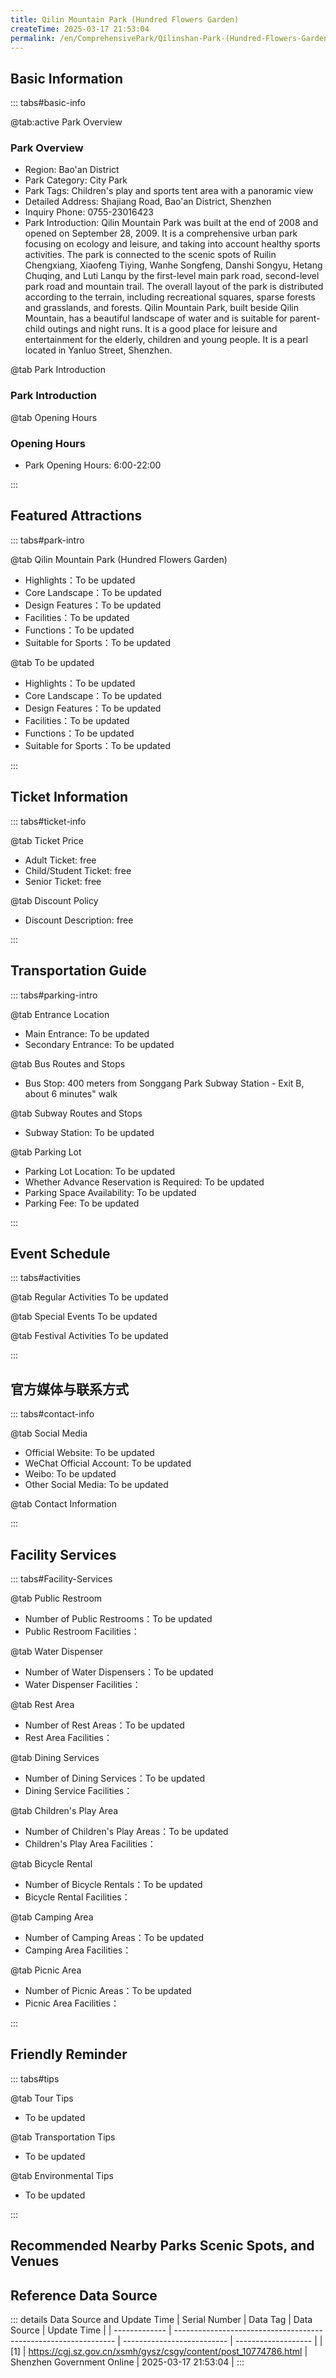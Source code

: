 ```yaml
---
title: Qilin Mountain Park (Hundred Flowers Garden)
createTime: 2025-03-17 21:53:04
permalink: /en/ComprehensivePark/Qilinshan-Park-(Hundred-Flowers-Garden)/
---
```



<script setup>
import ImageSwiper from '/.vuepress/theme/components/ImageSwiper.vue'
// 轮播图数据
const swiperItems = [
    {
                link: 'https://cgj.sz.gov.cn/img/4/4005/4005763/10774786.jpg',
                title: 'Qilin Mountain Park (Hundred Flowers Garden)',
                description: '',
                author: 'Shenzhen Government Online',
                date: '2025/03/17'
                },
  {
                link: 'https://cgj.sz.gov.cn/img/4/4005/4005763/10774786.jpg',
                title: 'Qilin Mountain Park (Hundred Flowers Garden)',
                description: '',
                author: 'Shenzhen Government Online',
                date: '2025/03/17'
                }
]
// 配置项
const swiperConfig = {
  height: 500,
  showInfo: true
}
</script>
<!-- 轮播图组件 -->
<ImageSwiper :items="swiperItems" :config="swiperConfig" />



## Basic Information

::: tabs#basic-info

@tab:active Park Overview
### Park Overview
- Region: Bao'an District
- Park Category: City Park
- Park Tags: Children's play and sports tent area with a panoramic view
- Detailed Address: Shajiang Road, Bao'an District, Shenzhen
- Inquiry Phone: 0755-23016423
- Park Introduction: Qilin Mountain Park was built at the end of 2008 and opened on September 28, 2009. It is a comprehensive urban park focusing on ecology and leisure, and taking into account healthy sports activities. The park is connected to the scenic spots of Ruilin Chengxiang, Xiaofeng Tiying, Wanhe Songfeng, Danshi Songyu, Hetang Chuqing, and Luti Lanqu by the first-level main park road, second-level park road and mountain trail. The overall layout of the park is distributed according to the terrain, including recreational squares, sparse forests and grasslands, and forests. Qilin Mountain Park, built beside Qilin Mountain, has a beautiful landscape of water and is suitable for parent-child outings and night runs. It is a good place for leisure and entertainment for the elderly, children and young people. It is a pearl located in Yanluo Street, Shenzhen.

@tab Park Introduction
### Park Introduction
@tab Opening Hours
### Opening Hours
- Park Opening Hours: 6:00-22:00

:::

## Featured Attractions

::: tabs#park-intro

@tab Qilin Mountain Park (Hundred Flowers Garden)
<ImageCard
image="https://cgj.sz.gov.cn/images/index20230710_1.png"
    title="Qilin Mountain Park (Hundred Flowers Garden)"
    description=""
    date=""
    author="Shenzhen Government Online"
/>


- Highlights：To be updated
- Core Landscape：To be updated
- Design Features：To be updated
- Facilities：To be updated
- Functions：To be updated
- Suitable for Sports：To be updated

@tab To be updated
<ImageCard
image="https://cgj.sz.gov.cn/images/index20230710_1.png"
    title="Qilin Mountain Park (Hundred Flowers Garden)"
    description=""
    date=""
    author="Shenzhen Government Online"
/>


- Highlights：To be updated
- Core Landscape：To be updated
- Design Features：To be updated
- Facilities：To be updated
- Functions：To be updated
- Suitable for Sports：To be updated

:::

## Ticket Information

::: tabs#ticket-info

@tab Ticket Price
- Adult Ticket: free
- Child/Student Ticket: free
- Senior Ticket: free

@tab Discount Policy
- Discount Description: free

:::

## Transportation Guide

::: tabs#parking-intro

@tab Entrance Location
- Main Entrance: To be updated
- Secondary Entrance: To be updated

@tab Bus Routes and Stops
- Bus Stop: 400 meters from Songgang Park Subway Station - Exit B, about 6 minutes" walk

@tab Subway Routes and Stops
- Subway Station: To be updated

@tab Parking Lot
- Parking Lot Location: To be updated
- Whether Advance Reservation is Required: To be updated
- Parking Space Availability: To be updated
- Parking Fee: To be updated

:::

## Event Schedule

::: tabs#activities

@tab Regular Activities
To be updated

@tab Special Events
To be updated

@tab Festival Activities
To be updated

:::

## 官方媒体与联系方式

::: tabs#contact-info

@tab Social Media
- Official Website: To be updated
- WeChat Official Account: To be updated
- Weibo: To be updated
- Other Social Media: To be updated

@tab Contact Information

:::

## Facility Services

::: tabs#Facility-Services

@tab Public Restroom
- Number of Public Restrooms：To be updated
- Public Restroom Facilities：

@tab Water Dispenser
- Number of Water Dispensers：To be updated
- Water Dispenser Facilities：

@tab Rest Area
- Number of Rest Areas：To be updated
- Rest Area Facilities：

@tab Dining Services
- Number of Dining Services：To be updated
- Dining Service Facilities：

@tab Children's Play Area
- Number of Children's Play Areas：To be updated
- Children's Play Area Facilities：

@tab Bicycle Rental
- Number of Bicycle Rentals：To be updated
- Bicycle Rental Facilities：

@tab Camping Area
- Number of Camping Areas：To be updated
- Camping Area Facilities：

@tab Picnic Area
- Number of Picnic Areas：To be updated
- Picnic Area Facilities：

:::

## Friendly Reminder

::: tabs#tips

@tab Tour Tips
- To be updated

@tab Transportation Tips
- To be updated

@tab Environmental Tips
- To be updated

:::

## Recommended Nearby Parks Scenic Spots, and Venues

<CardGrid>
  <ImageCard
        image="https://cgj.sz.gov.cn/img/4/4005/4005764/10774790.jpg"
        title="Green Lake Park (Loucun Water)"
        description="Cuihu Park is located in Cuihu Community, Guangming Street, Guangming New District, Shenzhen. It was built in 1992. The park covers an area of 5.1 hectares, wit"
        href="/en/ComprehensivePark/Cuihu Park (Loucun Water)"
        author="Shenzhen Government Online"
        date="2025/01/02"
      />
      <ImageCard
        image="https://cgj.sz.gov.cn/img/4/4005/4005764/10774790.jpg"
        title="Green Lake Park (Loucun Water)"
        description="Cuihu Park is located in Cuihu Community, Guangming Street, Guangming New District, Shenzhen. It was built in 1992. The park covers an area of 5.1 hectares, wit"
        href="/en/ComprehensivePark/Cuihu Park (Loucun Water)"
        author="Shenzhen Government Online"
        date="2025/01/02"
      />
    </CardGrid>


## Reference Data Source

::: details Data Source and Update Time
| Serial Number | Data Tag                                                        | Data Source                | Update Time         |
| ------------- | --------------------------------------------------------------- | -------------------------- | ------------------- |
| [1]           | https://cgj.sz.gov.cn/xsmh/gysz/csgy/content/post_10774786.html | Shenzhen Government Online | 2025-03-17 21:53:04 |
:::

